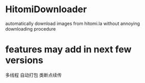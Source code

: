 # HitomiDownloader
automatically download images from hitomi.la without annoying downloading procedure
# features may add in next few versions
多线程 自动打包 类断点续传
